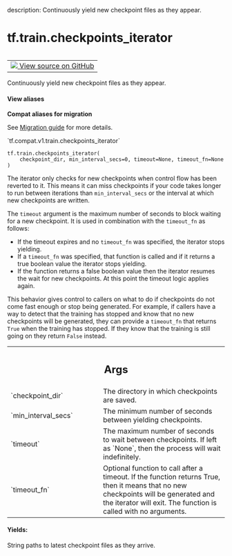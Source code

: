 description: Continuously yield new checkpoint files as they appear.

<div itemscope itemtype="http://developers.google.com/ReferenceObject">
<meta itemprop="name" content="tf.train.checkpoints_iterator" />
<meta itemprop="path" content="Stable" />
</div>

# tf.train.checkpoints_iterator

<!-- Insert buttons and diff -->

<table class="tfo-notebook-buttons tfo-api nocontent" align="left">
<td>
  <a target="_blank" href="https://github.com/tensorflow/tensorflow/blob/r2.2/tensorflow/python/training/checkpoint_utils.py#L138-L201">
    <img src="https://www.tensorflow.org/images/GitHub-Mark-32px.png" />
    View source on GitHub
  </a>
</td>
</table>



Continuously yield new checkpoint files as they appear.

<section class="expandable">
  <h4 class="showalways">View aliases</h4>
  <p>
<b>Compat aliases for migration</b>
<p>See
<a href="https://www.tensorflow.org/guide/migrate">Migration guide</a> for
more details.</p>
<p>`tf.compat.v1.train.checkpoints_iterator`</p>
</p>
</section>

<pre class="devsite-click-to-copy prettyprint lang-py tfo-signature-link">
<code>tf.train.checkpoints_iterator(
    checkpoint_dir, min_interval_secs=0, timeout=None, timeout_fn=None
)
</code></pre>



<!-- Placeholder for "Used in" -->

The iterator only checks for new checkpoints when control flow has been
reverted to it. This means it can miss checkpoints if your code takes longer
to run between iterations than `min_interval_secs` or the interval at which
new checkpoints are written.

The `timeout` argument is the maximum number of seconds to block waiting for
a new checkpoint.  It is used in combination with the `timeout_fn` as
follows:

* If the timeout expires and no `timeout_fn` was specified, the iterator
  stops yielding.
* If a `timeout_fn` was specified, that function is called and if it returns
  a true boolean value the iterator stops yielding.
* If the function returns a false boolean value then the iterator resumes the
  wait for new checkpoints.  At this point the timeout logic applies again.

This behavior gives control to callers on what to do if checkpoints do not
come fast enough or stop being generated.  For example, if callers have a way
to detect that the training has stopped and know that no new checkpoints
will be generated, they can provide a `timeout_fn` that returns `True` when
the training has stopped.  If they know that the training is still going on
they return `False` instead.

<!-- Tabular view -->
 <table class="responsive fixed orange">
<colgroup><col width="214px"><col></colgroup>
<tr><th colspan="2"><h2 class="add-link">Args</h2></th></tr>

<tr>
<td>
`checkpoint_dir`
</td>
<td>
The directory in which checkpoints are saved.
</td>
</tr><tr>
<td>
`min_interval_secs`
</td>
<td>
The minimum number of seconds between yielding
checkpoints.
</td>
</tr><tr>
<td>
`timeout`
</td>
<td>
The maximum number of seconds to wait between checkpoints. If left
as `None`, then the process will wait indefinitely.
</td>
</tr><tr>
<td>
`timeout_fn`
</td>
<td>
Optional function to call after a timeout.  If the function
returns True, then it means that no new checkpoints will be generated and
the iterator will exit.  The function is called with no arguments.
</td>
</tr>
</table>



#### Yields:

String paths to latest checkpoint files as they arrive.
